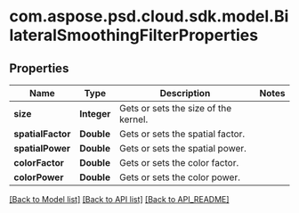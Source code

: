 
# com.aspose.psd.cloud.sdk.model.BilateralSmoothingFilterProperties

## Properties
Name | Type | Description | Notes
------------ | ------------- | ------------- | -------------
**size** | **Integer** | Gets or sets the size of the kernel. | 
**spatialFactor** | **Double** | Gets or sets the spatial factor. | 
**spatialPower** | **Double** | Gets or sets the spatial power. | 
**colorFactor** | **Double** | Gets or sets the color factor. | 
**colorPower** | **Double** | Gets or sets the color power. | 


[[Back to Model list]](API_README.md#documentation-for-models) [[Back to API list]](API_README.md#documentation-for-api-endpoints) [[Back to API_README]](API_README.md)

